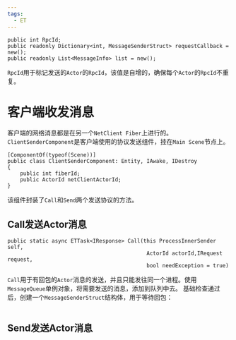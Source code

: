 ```yaml
---
tags:
  - ET
---
```

```CSharp
public int RpcId;
public readonly Dictionary<int, MessageSenderStruct> requestCallback = new();
public readonly List<MessageInfo> list = new();
```
`RpcId`用于标记发送的`Actor`的`RpcId`，该值是自增的，确保每个`Actor`的`RpcId`不重复。
# 客户端收发消息
客户端的网络消息都是在另一个`NetClient Fiber`上进行的。`ClientSenderComponent`是客户端使用的协议发送组件，挂在`Main Scene`节点上。
```CSharp
[ComponentOf(typeof(Scene))]
public class ClientSenderComponent: Entity, IAwake, IDestroy
{
    public int fiberId;
    public ActorId netClientActorId;
}
```
该组件封装了`Call`和`Send`两个发送协议的方法。
## Call发送Actor消息
```CSharp
public static async ETTask<IResponse> Call(this ProcessInnerSender self,
                                            ActorId actorId,IRequest request,
                                            bool needException = true)
```
`Call`用于有回包的`Actor`消息的发送，并且只能发往同一个进程。使用`MessageQueue`单例对象，将需要发送的消息，添加到队列中去。
基础检查通过后，创建一个`MessageSenderStruct`结构体，用于等待回包：
```
```
## Send发送Actor消息